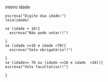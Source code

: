 inteiro idade 

    escreva("Digite dua idade:")
    leia(idade)

    se (idade < 16){
      escreva("Não pode votar!!")

    }
    se (idade >=18 e idade <70){
      escreva("Voto obrigatório!!")

    }
    se (idade>= 70 ou (idade >=16 e idade  <18)){
    escreva("Voto facultativo!!")
    
    }
